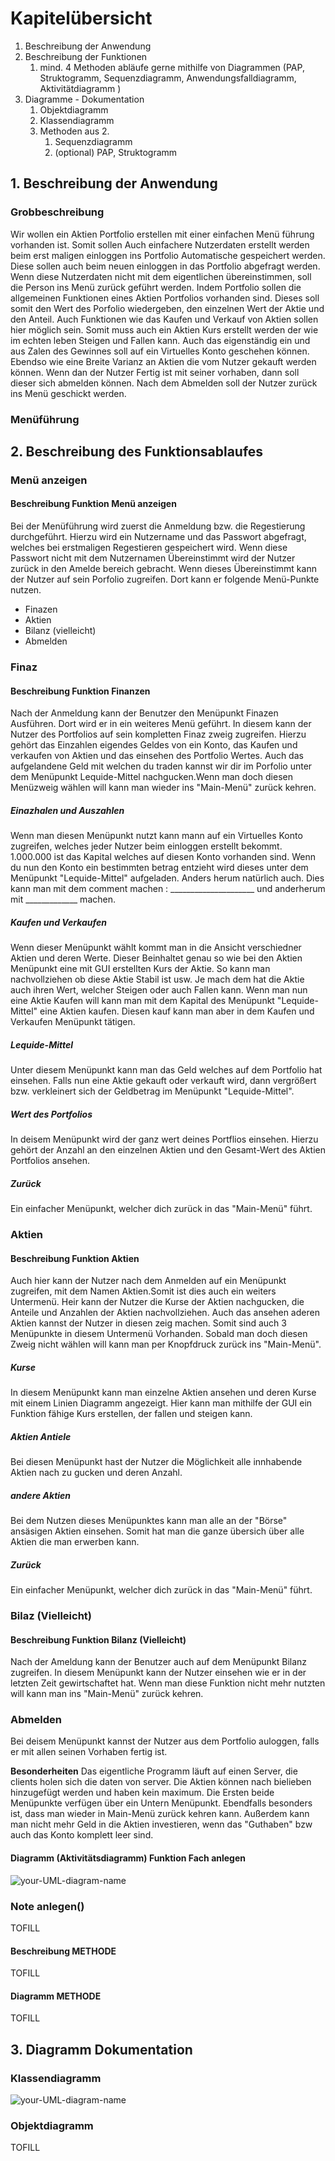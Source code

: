 # Kapitelübersicht

1. Beschreibung der Anwendung
2. Beschreibung der Funktionen
   1. mind. 4 Methoden abläufe gerne mithilfe von Diagrammen (PAP, Struktogramm, Sequenzdiagramm, Anwendungsfalldiagramm, Aktivitätdiagramm )
3. Diagramme - Dokumentation
   1. Objektdiagramm
   2. Klassendiagramm
   3. Methoden aus 2.
      1. Sequenzdiagramm
      2. (optional) PAP, Struktogramm

## 1. Beschreibung der Anwendung

### **Grobbeschreibung** 
Wir wollen ein Aktien Portfolio erstellen mit einer einfachen Menü führung vorhanden ist. Somit sollen Auch einfachere Nutzerdaten erstellt werden beim erst maligen einloggen ins Portfolio Automatische gespeichert werden. Diese sollen auch beim neuen einloggen in das Portfolio abgefragt werden. Wenn diese Nutzerdaten nicht mit dem eigentlichen übereinstimmen, soll die Person ins Menü zurück geführt werden. Indem Portfolio sollen die  allgemeinen Funktionen eines Aktien Portfolios vorhanden sind. Dieses soll somit den Wert des Porfolio wiedergeben, den einzelnen Wert der Aktie und den Anteil. Auch Funktionen wie das Kaufen und Verkauf von Aktien sollen hier möglich sein. Somit muss auch ein Aktien Kurs erstellt werden der wie im echten leben Steigen und Fallen kann. Auch das eigenständig ein und aus Zalen des Gewinnes soll auf ein Virtuelles Konto geschehen können. Ebendso wie eine Breite Varianz an Aktien die vom Nutzer gekauft werden können. Wenn dan der Nutzer Fertig ist mit seiner vorhaben, dann soll dieser sich abmelden können. Nach dem Abmelden soll der Nutzer zurück ins Menü geschickt werden. 


### **Menüführung**
 

## 2. Beschreibung des Funktionsablaufes



### **Menü anzeigen**
#### **Beschreibung Funktion Menü anzeigen**
Bei der Menüführung wird zuerst die Anmeldung bzw. die Regestierung durchgeführt. Hierzu wird ein Nutzername und das Passwort abgefragt, welches bei erstmaligen Regestieren gespeichert wird. Wenn diese Passwort nicht mit dem Nutzernamen Übereinstimmt wird der Nutzer zurück in den Amelde bereich gebracht. Wenn dieses Übereinstimmt kann der Nutzer auf sein Porfolio zugreifen. Dort kann er folgende Menü-Punkte nutzen.

- Finazen 
-  Aktien 
- Bilanz (vielleicht)
- Abmelden  

### **Finaz**

#### **Beschreibung Funktion Finanzen**
Nach der Anmeldung kann der Benutzer den Menüpunkt Finazen Ausführen. Dort wird er in ein weiteres Menü geführt. In diesem kann der Nutzer des Portfolios auf sein kompletten Finaz zweig zugreifen. Hierzu gehört das Einzahlen eigendes Geldes von ein Konto, das Kaufen und verkaufen von Aktien und das einsehen des Portfolio Wertes. Auch das aufgelandene Geld mit welchen du traden kannst wir dir im Porfolio unter dem Menüpunkt Lequide-Mittel nachgucken.Wenn man doch diesen Menüzweig wählen will kann man wieder ins "Main-Menü" zurück kehren. 

##### **Einazhalen und Auszahlen**
Wenn man diesen Menüpunkt nutzt kann mann auf ein Virtuelles Konto zugreifen, welches jeder Nutzer beim einloggen erstellt bekommt. 1.000.000 ist das Kapital welches auf diesen Konto vorhanden sind. Wenn du nun den Konto ein bestimmten betrag entzieht wird dieses unter dem Menüpunkt "Lequide-Mittel" aufgeladen. Anders herum natürlich auch. 
Dies kann man mit dem comment machen : _____________________ und anderherum mit _____________ machen. 
##### **Kaufen und Verkaufen** 
Wenn dieser Menüpunkt wählt kommt man in die Ansicht verschiedner Aktien und deren Werte. 
Dieser Beinhaltet genau so wie bei den Aktien Menüpunkt eine mit GUI erstellten Kurs der Aktie. So kann man nachvollziehen ob diese Aktie Stabil ist usw. Je mach dem hat die Aktie auch ihren Wert, welcher Steigen oder auch Fallen kann. Wenn man nun eine Aktie Kaufen will kann man mit dem Kapital des Menüpunkt "Lequide-Mittel" eine Aktien kaufen. Diesen kauf kann man aber in dem Kaufen und Verkaufen Menüpunkt tätigen.


##### **Lequide-Mittel** 
Unter diesem Menüpunkt kann man das Geld welches auf dem Portfolio hat  einsehen. Falls nun eine Aktie gekauft oder verkauft wird, dann vergrößert bzw. verkleinert sich der Geldbetrag im Menüpunkt "Lequide-Mittel".

##### **Wert des Portfolios**
In deisem Menüpunkt wird der ganz wert deines Portflios einsehen. Hierzu gehört der Anzahl an den einzelnen Aktien und den Gesamt-Wert des Aktien Portfolios ansehen. 

##### **Zurück**
Ein einfacher Menüpunkt, welcher dich zurück in das "Main-Menü" führt. 


### **Aktien**

#### **Beschreibung Funktion Aktien** 
Auch hier kann der Nutzer nach dem Anmelden auf ein Menüpunkt zugreifen, mit dem Namen Aktien.Somit ist dies auch ein weiters Untermenü. Heir kann der Nutzer die Kurse der Aktien nachgucken, die Anteile und Anzahlen der Aktien nachvollziehen. Auch das ansehen aderen Aktien kannst der Nutzer in diesen zeig machen. Somit sind auch 3 Menüpunkte in diesem Untermenü Vorhanden. Sobald man doch diesen Zweig nicht wählen will kann man per Knopfdruck zurück ins "Main-Menü".
##### **Kurse** 
In diesem Menüpunkt kann man einzelne Aktien ansehen und deren Kurse mit einem Linien Diagramm angezeigt. Hier kann man mithilfe der GUI ein Funktion fähige Kurs erstellen, der fallen und steigen kann. 

##### **Aktien Antiele**
Bei diesen Menüpunkt hast der Nutzer die Möglichkeit alle innhabende Aktien nach zu gucken und deren Anzahl. 

##### **andere Aktien** 
Bei dem Nutzen dieses Menüpunktes kann man alle an der "Börse" ansäsigen Aktien einsehen. Somit hat man die ganze übersich über alle Aktien die man erwerben kann.
##### **Zurück**
Ein einfacher Menüpunkt, welcher dich zurück in das "Main-Menü" führt.

### **Bilaz** (Vielleicht)
#### **Beschreibung Funktion Bilanz (Vielleicht)** 
Nach der Ameldung kann der Benutzer auch auf dem Menüpunkt Bilanz zugreifen. In diesem Menüpunkt kann der Nutzer einsehen wie er in der letzten Zeit gewirtschaftet hat. Wenn man diese Funktion nicht mehr nutzten will kann man ins "Main-Menü" zurück kehren. 

### **Abmelden**

Bei deisem Menüpunkt kannst der Nutzer aus dem Portfolio auloggen, falls er mit allen seinen Vorhaben fertig ist. 

**Besonderheiten**
Das eigentliche Programm läuft auf einen Server, die clients holen sich die daten von server. Die Aktien können nach bielieben hinzugefügt werden und haben kein maximum. Die Ersten beide Menüpunkte verfügen über ein Untern Menüpunkt. Ebendfalls besonders ist, dass man wieder in Main-Menü zurück kehren kann. Außerdem kann man nicht mehr Geld in die Aktien investieren, wenn das "Guthaben" bzw auch das Konto komplett leer sind. 


#### **Diagramm (Aktivitätsdiagramm) Funktion Fach anlegen**

![your-UML-diagram-name](https://www.plantuml.com/plantuml/proxy?cache=no&src=https://raw.githubusercontent.com/teach404W/agileProjekt_2_Java/main/Docs/Pflichtenheft/Diagramme/AnwendungsFall_Fach_anlegen.iuml)

### **Note anlegen()**
TOFILL

#### **Beschreibung METHODE**
TOFILL

#### **Diagramm METHODE**
TOFILL



## 3. Diagramm Dokumentation


### **Klassendiagramm**

![your-UML-diagram-name](https://www.plantuml.com/plantuml/proxy?cache=no&src=https://raw.githubusercontent.com/teach404W/agileProjekt_2_Java/main/Docs/Pflichtenheft/Diagramme/Klassendiagramm.iuml)


### **Objektdiagramm**
TOFILL


